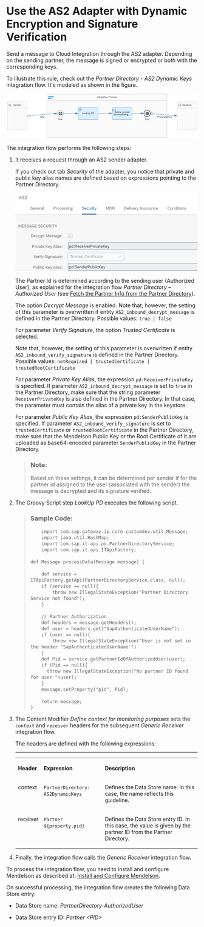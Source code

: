 <!-- loio2cd252c075d74d08b4b551ac500b7833 -->

# Use the AS2 Adapter with Dynamic Encryption and Signature Verification

Send a message to Cloud Integration through the AS2 adapter. Depending on the sending partner, the message is signed or encrypted or both with the corresponding keys.

To illustrate this rule, check out the *Partner Directory - AS2 Dynamic Keys* integration flow. It's modeled as shown in the figure.

![](images/Guidelines_Partner_Directory_AS2_Dynamic_Keys_7a41ca2.png)

The integration flow performs the following steps:

1.  It receives a request through an AS2 sender adapter.

    If you check out tab *Security* of the adapter, you notice that private and public key alias names are defined based on expressions pointing to the Partner Directory.

    ![](images/Design_Guidelines_Patrner_Directory_AS2_fe19f3c.png)

    The Partner Id is determined according to the sending user \(Authorized User\), as explained for the integration flow *Partner Directory – Authorized User* \(see [Fetch the Partner Info from the Partner Directory](fetch-the-partner-info-from-the-partner-directory-a44a1f9.md)\).

    The option *Decrypt Message* is enabled. Note that, however, the setting of this parameter is overwritten if entity `AS2_inbound_decrypt_message` is defined in the Partner Directory. Possible values: `true | false`

    For parameter *Verify Signature*, the option *Trusted Certificate* is selected.

    Note that, however, the setting of this parameter is overwritten if entity `AS2_inbound_verify_signature` is defined in the Partner Directory. Possible values: `notRequired | trustedCertificate | trustedRootCertificate`

    For parameter *Private Key Alias*, the expression `pd:ReceiverPrivateKey` is specified. If parameter `AS2_inbound_decrypt_message` is set to `true` in the Partner Directory, make sure that the string parameter `ReceiverPrivateKey` is also defined in the Partner Directory. In that case, the parameter must contain the alias of a private key in the keystore.

    For parameter *Public Key Alias*, the expression `pd:SenderPublicKey` is specified. If parameter `AS2_inbound_verify_signature` is set to `trustedCertificate` or `trustedRootCertificate` in the Partner Directory, make sure that the Mendelson Public Key or the Root Certificate of it are uploaded as base64-encoded parameter `SenderPublicKey` in the Partner Directory.

    > ### Note:  
    > Based on these settings, it can be determined per sender if for the partner id assigned to the user \(associated with the sender\) the message is decrypted and its signature verified.

2.  The Groovy Script step *LookUp PD* executes the following script.

    > ### Sample Code:  
    > ```
    >     import com.sap.gateway.ip.core.customdev.util.Message;
    >     import java.util.HashMap;
    >     import com.sap.it.api.pd.PartnerDirectoryService;
    >     import com.sap.it.api.ITApiFactory;
    > 
    > def Message processData(Message message) {
    > 
    >     def service = ITApiFactory.getApi(PartnerDirectoryService.class, null); 
    >     if (service == null){
    >         throw new IllegalStateException("Partner Directory Service not found");
    >     }
    > 	
    >     // Partner Authorization
    >     def headers = message.getHeaders();
    >     def user = headers.get("SapAuthenticatedUserName");
    >     if (user == null){
    >         throw new IllegalStateException("User is not set in the header 'SapAuthenticatedUserName'")      
    >     }
    >     def Pid = service.getPartnerIdOfAuthorizedUser(user);
    >     if (Pid == null){
    > 		throw new IllegalStateException("No partner ID found for user "+user);
    >     }
    >     message.setProperty("pid", Pid);    
    > 
    >     return message;
    > }
    > ```

3.  The Content Modifier *Define context for monitoring purposes* sets the `context` and `receiver` headers for the subsequent *Generic Receiver* integration flow.

    The headers are defined with the following expressions:

    ****


    <table>
    <tr>
    <th valign="top">

    Header


    
    </th>
    <th valign="top">

    Expression


    
    </th>
    <th valign="top">

    Description


    
    </th>
    </tr>
    <tr>
    <td valign="top">
    
    context


    
    </td>
    <td valign="top">
    
    `PartnerDirectory-AS2DynamicKeys`


    
    </td>
    <td valign="top">
    
    Defines the Data Store name. In this case, the name reflects this guideline.


    
    </td>
    </tr>
    <tr>
    <td valign="top">
    
    receiver


    
    </td>
    <td valign="top">
    
    `Partner ${property.pid}` 


    
    </td>
    <td valign="top">
    
    Defines the Data Store entry ID. In this case, the value is given by the partner ID from the Partner Directory.


    
    </td>
    </tr>
    </table>
    
4.  Finally, the integration flow calls the *Generic Receiver* integration flow.


To process the integration flow, you need to install and configure Mendelson as described at: [Install and Configure Mendelson](install-and-configure-mendelson-cfa038e.md).

On successful processing, the integration flow creates the following Data Store entry:

-   Data Store name: *PartnerDirectory-AuthorizedUser*

-   Data Store entry ID: *Partner <PID\>*



